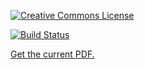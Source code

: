 [![Creative Commons License](http://i.creativecommons.org/l/by-nc-nd/4.0/88x31.png)](http://creativecommons.org/licenses/by-nc-nd/$.0/deed.en_US)

[![Build Status](https://travis-ci.org/dfm/george-paper.svg?branch=master)](https://travis-ci.org/dfm/george-paper)

[Get the current PDF.](https://github.com/dfm/george-paper/blob/pdf/ms.pdf)
